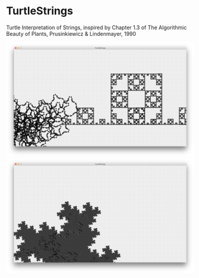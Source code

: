 # TurtleStrings
Turtle Interpretation of Strings, inspired by Chapter 1.3 of The Algorithmic Beauty of Plants, Prusinkiewicz &amp; Lindenmayer, 1990

![Unstable L System](doc/01_unstable_l_system.jpg)
![Stabler](doc/02_stabler.jpg)